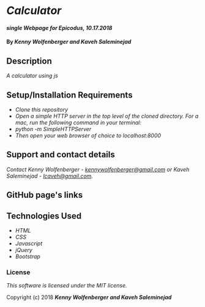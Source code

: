 # _Calculator_

#### _single Webpage for Epicodus, 10.17.2018_

#### By _**Kenny Wolfenberger and Kaveh Saleminejad**_

## Description

_A calculator using js_

## Setup/Installation Requirements

* _Clone this repository_
* _Open a simple HTTP server in the top level of the cloned directory. For a mac, run the following command in your terminal:_   
* _python -m SimpleHTTPServer_
* _Then open your web browser of choice to localhost:8000_

## Support and contact details

_Contact Kenny Wolfenberger - kennywolfenberger@gmail.com or Kaveh Saleminejad - lcaveh@gmail.com._

## GitHub page's links

## Technologies Used

* _HTML_
* _CSS_
* _Javascript_
* _jQuery_
* _Bootstrap_

### License

*This software is licensed under the MIT license.*

Copyright (c) 2018 **_Kenny Wolfenberger and Kaveh Saleminejad_**
